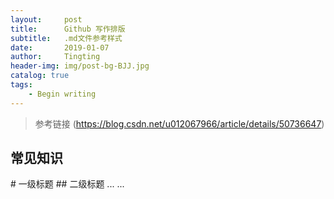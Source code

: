 ```yaml
---
layout:     post
title:      Github 写作排版
subtitle:   .md文件参考样式
date:       2019-01-07
author:     Tingting
header-img: img/post-bg-BJJ.jpg
catalog: true
tags:
    - Begin writing 
---
```


> 参考链接 (https://blog.csdn.net/u012067966/article/details/50736647)

## 常见知识
\# 一级标题
\## 二级标题
... ... 
